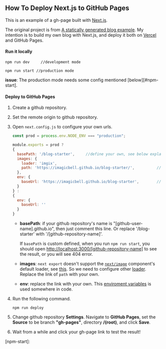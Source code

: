 ## How To Deploy Next.js to GitHub Pages

This is an example of a gh-page built with [Next.js](https://github.com/vercel/next.js).

The original project is from [A statically generated blog example](https://github.com/vercel/next.js/tree/canary/examples/blog-starter). My intention is to build my own blog with Next.js, and deploy it both on [Vercel](https://vercel.com/) and GitHub Pages.

#### Run it locally

```shell
npm run dev		//development mode
```

```shell
npm run start //production mode
```

**issue**: The production mode needs some config mentioned [below][#npm-start].

#### Deploy to GitHub Pages

1. Create a github repository. 

2. Set the remote origin to github repository.

3. Open `next.config.js` to configure your own urls.

   ```javascript
   const prod = process.env.NODE_ENV === "production";
   
   module.exports = prod ? 
   {
     basePath: '/blog-starter',		//define your own, see below explanation.
     images: {
       loader: 'imgix',
       path: 'https://imagicbell.github.io/blog-starter/',			//define your own, see below explanation.
     },
     env: {
       baseUrl: 'https://imagicbell.github.io/blog-starter',		//define your own, see below explanation.
     }
   } :
   {
     env: {
       baseUrl: ''
     }
   }
   ```

   - **basePath**: if your github repository's name is "[github-user-name].github.io", then just comment this line. Or replace '/blog-starter' with '/[github-repository-name]'.

     <a name="npm-start"></a>If `basePath` is custom defined, when you run `npm run start`, you should open [http://localhost:3000/[github-repository-name]]() to see the result, or you will see 404 error.

   - **images**: `next export` doesn't support the [`next/image`](https://nextjs.org/docs/api-reference/next/image) component's default loader, see [this](https://nextjs.org/docs/advanced-features/static-html-export#caveats). So we need to configure other [loader](https://nextjs.org/docs/basic-features/image-optimization#loader). Replace the link of `path` with your own.

   - **env**: replace the link with your own. This [enviroment variables](https://nextjs.org/docs/api-reference/next.config.js/environment-variables) is used somewhere in code. 

4. Run the following command.

   ```shell
   npm run deploy
   ```

5. Change github repository **Settings**. Navigate to **GitHub Pages**, set the **Source** to be branch **"gh-pages"**, directory **/(root)**, and click **Save**.

6. Wait from a while and click your gh-page link to test the result!













[npm-start]: